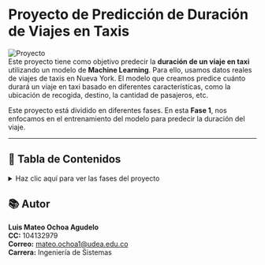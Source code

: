 # Proyecto de Predicción de Duración de Viajes en Taxis

![Proyecto](https://img.shields.io/badge/Proyecto-Taxi%20Prediction-blue)  
Este proyecto tiene como objetivo predecir la **duración de un viaje en taxi** utilizando un modelo de **Machine Learning**. Para ello, usamos datos reales de viajes de taxis en Nueva York. El modelo que creamos predice cuánto durará un viaje en taxi basado en diferentes características, como la ubicación de recogida, destino, la cantidad de pasajeros, etc.

Este proyecto está dividido en diferentes fases. En esta **Fase 1**, nos enfocamos en el entrenamiento del modelo para predecir la duración del viaje.

---

## 📑 Tabla de Contenidos

<details>
  <summary>Haz clic aquí para ver las fases del proyecto</summary>
  
  - **Fase 1**: Entrenamiento del modelo y generación de predicciones.
      ---
    ## Fase 1: Entrenamiento del Modelo
    
    En esta fase, entrenamos un **modelo de Machine Learning** para predecir la duración de un viaje en taxi. Los datos utilizados para el entrenamiento se descargaron desde [Kaggle - NYC Taxi Trip Duration](https://www.kaggle.com/competitions/nyc-taxi-trip-duration/data).
    
    ### 🛠️ Pasos realizados en la Fase 1:
    
    <details>
      <summary>Haz clic aquí para ver los detalles de la Fase 1</summary>
    
    ### 1. Descargar los datos desde Kaggle
       - Se descargaron los datos de la competencia **"NYC Taxi Trip Duration"** en Kaggle. Los archivos contienen información sobre los viajes de taxi en Nueva York, incluyendo el tiempo de duración del viaje, la ubicación de recogida y destino, y la cantidad de pasajeros.
       - Los archivos descargados fueron **`train.csv`** y **`test.csv`**.
    
    ### 2. Subir los datos a Google Colab
       - Los archivos **`train.csv`** y **`test.csv`** fueron subidos a **Google Colab**, una herramienta en línea que permite ejecutar código Python sin necesidad de instalar nada localmente.
    
    ### 3. Exploración Inicial de los Datos
       - Se cargaron los datos y se realizaron las primeras exploraciones para entender el contenido del dataset, visualizando las primeras filas y obteniendo un resumen de la información y las estadísticas descriptivas.
       - Observamos que el dataset contiene 1,447,614 filas y 11 columnas, incluyendo el **ID del viaje**, **ubicaciones de recogida y destino**, **cantidad de pasajeros**, y **duración del viaje**.
    
    ### 4. Limpieza de Datos
       - Se eliminaron filas con **valores atípicos** en la duración del viaje. Específicamente, se eliminaron los viajes cuya duración era inferior a 1 minuto o superior a 2 horas (7200 segundos), ya que estos no eran representativos.
    
    ### 5. Feature Engineering
       - Se creó una nueva característica llamada **`distance`**, que calcula la distancia entre la ubicación de recogida y la ubicación de destino utilizando la fórmula **Haversine**. Esta fórmula calcula la distancia entre dos puntos geográficos a partir de sus coordenadas de latitud y longitud.
    
    ### 6. Selección de Características
       - Se seleccionaron las características relevantes para el modelo, que incluían las coordenadas de recogida y destino, y la distancia calculada. Estas características fueron utilizadas para entrenar el modelo.
    
    ### 7. Dividir en Entrenamiento y Validación
       - El conjunto de datos fue dividido en dos partes: un conjunto de entrenamiento y un conjunto de validación. Esto nos permitió entrenar el modelo con una parte de los datos y evaluar su rendimiento con la otra parte.
    
    ### 8. Entrenamiento del Modelo
       - Se entrenó un **Random Forest Regressor**, un modelo de Machine Learning que es efectivo para manejar datos complejos como los de este proyecto. Este modelo predice la duración del viaje en taxi basándose en las características de entrada.
    
    ### 9. Evaluación del Modelo
       - Después de entrenar el modelo, se evaluó su rendimiento utilizando el **RMSE** (Root Mean Squared Error), que nos muestra el error promedio de las predicciones en segundos. El modelo obtuvo un **RMSE de 380 segundos**, lo que significa que las predicciones del modelo tienen un error promedio de 380 segundos.
    
    ### 10. Guardar el Modelo
       - Una vez entrenado el modelo, se guardó en un archivo **`modelo_fase1.pkl`** usando **joblib** para poder usarlo en futuras predicciones sin necesidad de reentrenarlo.
    
    ---
    
    ### 📊 Conclusiones de la Fase 1
    
    En esta fase, logramos entrenar un modelo de **Random Forest** que puede predecir la **duración de un viaje en taxi**. Los puntos clave de esta fase son:
    
    1. **Entrenamos el modelo** utilizando los datos descargados de **Kaggle**.
    2. **Realizamos un preprocesamiento** y limpieza de los datos para eliminar los valores atípicos y asegurarnos de que los datos fueran útiles para el modelo.
    3. **Creamos nuevas características** (como la distancia entre la recogida y destino) para mejorar la precisión de las predicciones.
    4. **Evaluamos el modelo** utilizando **RMSE** y obtuvimos un buen desempeño con un error promedio de 380 segundos.
    5. Finalmente, **guardamos el modelo** para poder reutilizarlo en el futuro.
  - **Fase 2**: Contenerización con Docker.
  - **Fase 3**: Implementación de la API REST.

</details>



## 📚 Autor

**Luis Mateo Ochoa Agudelo**  
**CC:** 104132979  
**Correo:** mateo.ochoa1@udea.edu.co  
**Carrera:** Ingeniería de Sistemas





